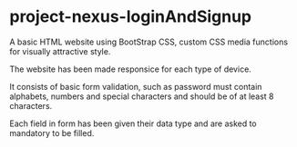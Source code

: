 # project-nexus-loginAndSignup
 
A basic HTML website using BootStrap CSS, custom CSS media functions for visually attractive style.

The website has been made responsice for each type of device.

It consists of basic form validation, such as password must contain alphabets, numbers and special characters and should be of at least 8 characters.

Each field in form has been given their data type and are asked to mandatory to be filled.
